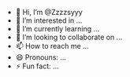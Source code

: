- 👋 Hi, I’m @Zzzzsyyy
- 👀 I’m interested in ...
- 🌱 I’m currently learning ...
- 💞️ I’m looking to collaborate on ...
- 📫 How to reach me ...
- 😄 Pronouns: ...
- ⚡ Fun fact: ...

<!---
Zzzzsyyy/Zzzzsyyy is a ✨ special ✨ repository because its `README.md` (this file) appears on your GitHub profile.
You can click the Preview link to take a look at your changes.
--->
